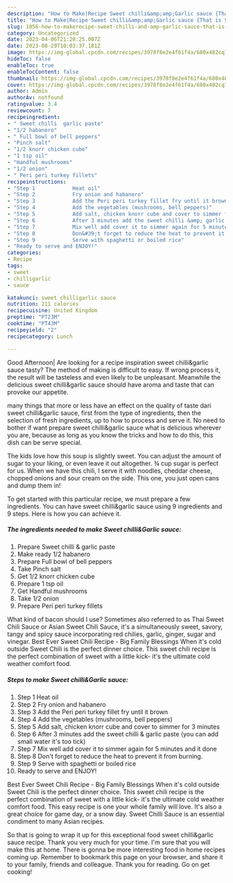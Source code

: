 ```yaml
---
description: "How to Make|Recipe Sweet chilli&amp;amp;Garlic sauce {That is Simple"
title: "How to Make|Recipe Sweet chilli&amp;amp;Garlic sauce {That is Simple"
slug: 1056-how-to-makerecipe-sweet-chilli-and-amp-garlic-sauce-that-is-simple
category: Uncategorized
date: 2023-04-06T21:20:25.007Z
date: 2023-08-29T10:03:37.181Z
image: https://img-global.cpcdn.com/recipes/3978f8e2e4f61f4a/680x482cq70/sweet-chilligarlic-sauce-recipe-main-photo.jpg
hideToc: false
enableToc: true
enableTocContent: false
thumbnail: https://img-global.cpcdn.com/recipes/3978f8e2e4f61f4a/680x482cq70/sweet-chilligarlic-sauce-recipe-main-photo.jpg
cover: https://img-global.cpcdn.com/recipes/3978f8e2e4f61f4a/680x482cq70/sweet-chilligarlic-sauce-recipe-main-photo.jpg
author: Admin
authorAv: notfound
ratingvalue: 3.4
reviewcount: 7
recipeingredient:
- " Sweet chilli  garlic paste"
- "1/2 habanero"
- " Full bowl of bell peppers"
- "Pinch salt"
- "1/2 knorr chicken cube"
- "1 tsp oil"
- "Handful mushrooms"
- "1/2 onion"
- " Peri peri turkey fillets"
recipeinstructions:
- "Step 1            Heat oil"
- "Step 2            Fry onion and habanero"
- "Step 3            Add the Peri peri turkey fillet fry until it brown"
- "Step 4            Add the vegetables (mushrooms, bell peppers)"
- "Step 5            Add salt, chicken knorr cube and cover to simmer for 3 minutes"
- "Step 6            After 3 minutes add the sweet chilli &amp; garlic paste (you can add small water it&#39;s too tick)"
- "Step 7            Mix well add cover it to simmer again for 5 minutes and it done"
- "Step 8            Don&#39;t forget to reduce the heat to prevent it from burning."
- "Step 9            Serve with spaghetti or boiled rice"
- "Ready to serve and ENJOY!"
categories:
- Recipe
tags:
- sweet
- chilligarlic
- sauce

katakunci: sweet chilligarlic sauce 
nutrition: 211 calories
recipecuisine: United Kingdom
preptime: "PT23M"
cooktime: "PT43M"
recipeyield: "2"
recipecategory: Lunch

---
```



Good Afternoon| Are looking for a recipe inspiration sweet chilli&amp;garlic sauce tasty? The method of making is difficult to easy. If wrong process it, the result will be tasteless and even likely to be unpleasant. Meanwhile the delicious sweet chilli&amp;garlic sauce should have aroma and taste that can provoke our appetite.






many things that more or less have an effect on the quality of taste dari sweet chilli&amp;garlic sauce, first from the type of ingredients, then the selection of fresh ingredients, up to how to process and serve it. No need to bother if want prepare sweet chilli&amp;garlic sauce what is delicious wherever you are, because as long as you know the tricks and how to do this, this dish can be serve  special.


The kids love how this soup is slightly sweet. You can adjust the amount of sugar to your liking, or even leave it out altogether. ¾ cup sugar is perfect for us. When we have this chili, I serve it with noodles, cheddar cheese, chopped onions and sour cream on the side. This one, you just open cans and dump them in!


To get started with this particular recipe, we must prepare a few ingredients. You can have sweet chilli&amp;garlic sauce using 9 ingredients and 9 steps. Here is how you can achieve it.

<!--inarticleads1-->

##### The ingredients needed to make Sweet chilli&amp;Garlic sauce:

1. Prepare  Sweet chilli &amp; garlic paste
1. Make ready 1/2 habanero
1. Prepare  Full bowl of bell peppers
1. Take Pinch salt
1. Get 1/2 knorr chicken cube
1. Prepare 1 tsp oil
1. Get Handful mushrooms
1. Take 1/2 onion
1. Prepare  Peri peri turkey fillets


What kind of bacon should I use? Sometimes also referred to as Thai Sweet Chili Sauce or Asian Sweet Chili Sauce, it&#39;s a simultaneously sweet, savory, tangy and spicy sauce incorporating red chilies, garlic, ginger, sugar and vinegar. Best Ever Sweet Chili Recipe - Big Family Blessings When it&#39;s cold outside Sweet Chili is the perfect dinner choice. This sweet chili recipe is the perfect combination of sweet with a little kick- it&#39;s the ultimate cold weather comfort food. 

<!--inarticleads2-->

##### Steps to make Sweet chilli&amp;Garlic sauce:

1. Step 1            Heat oil
1. Step 2            Fry onion and habanero
1. Step 3            Add the Peri peri turkey fillet fry until it brown
1. Step 4            Add the vegetables (mushrooms, bell peppers)
1. Step 5            Add salt, chicken knorr cube and cover to simmer for 3 minutes
1. Step 6            After 3 minutes add the sweet chilli &amp; garlic paste (you can add small water it&#39;s too tick)
1. Step 7            Mix well add cover it to simmer again for 5 minutes and it done
1. Step 8            Don&#39;t forget to reduce the heat to prevent it from burning.
1. Step 9            Serve with spaghetti or boiled rice
1. Ready to serve and ENJOY!

Best Ever Sweet Chili Recipe - Big Family Blessings When it&#39;s cold outside Sweet Chili is the perfect dinner choice. This sweet chili recipe is the perfect combination of sweet with a little kick- it&#39;s the ultimate cold weather comfort food. This easy recipe is one your whole family will love. It&#39;s also a great choice for game day, or a snow day. Sweet Chilli Sauce is an essential condiment to many Asian recipes. 

So that is going to wrap it up for this exceptional food sweet chilli&amp;garlic sauce recipe. Thank you very much for your time. I'm sure that you will make this at home. There is gonna be more interesting food in home recipes coming up. Remember to bookmark this page on your browser, and share it to your family, friends and colleague. Thank you for reading. Go on get cooking!
